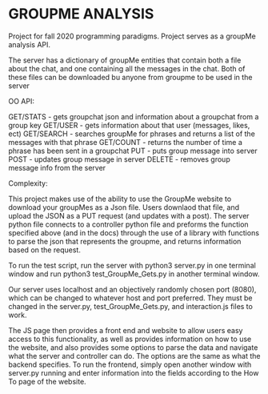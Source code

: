 # GROUPME ANALYSIS

Project for fall 2020 programming paradigms. Project serves as a groupMe analysis API. 

The server has a dictionary of groupMe entities that contain both a file about the chat, and one containing all the messages in the chat. Both of these files can be downloaded bu anyone from groupme to be used in the server

OO API:

GET/STATS - gets groupchat json and information about a groupchat from a group key
GET/USER - gets information about that user (messages, likes, ect)
GET/SEARCH - searches groupMe for phrases and returns a list of the messages with that phrase
GET/COUNT - returns the number of time a phrase has been sent in a groupchat
PUT - puts group message into server
POST - updates group message in server
DELETE - removes group message info from the server

Complexity:

This project makes use of the ability to use the GroupMe website to download your groupMes as a Json file. 
Users downlaod that file, and upload the JSON as a PUT request (and updates with a post). 
The server python file connects to a controller python file and preforms the function specified above (and in the docs) through the use of a library with functions to parse the json that represents the groupme, and returns information based on the request. 

To run the test script, run the server with python3 server.py in one terminal window and run python3 test_GroupMe_Gets.py in another terminal window.

Our server uses localhost and an objectively randomly chosen port (8080), which can be changed to whatever host and port preferred. They must be changed in the server.py, test_GroupMe_Gets.py, and interaction.js files to work.

The JS page then provides a front end and website to allow users easy access to this functionality, as well as provides information on how to use the website, and also provides some options to parse the data and navigate what the server and controller can do. The options are the same as what the backend specifies. To run the frontend, simply open another window with server.py running and enter information into the fields according to the How To page of the website.
